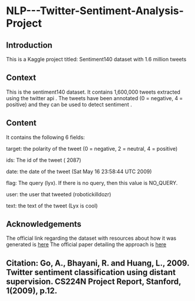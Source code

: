 # NLP---Twitter-Sentiment-Analysis-Project

## Introduction

This is a Kaggle project titled: Sentiment140 dataset with 1.6 million tweets

## Context
This is the sentiment140 dataset. It contains 1,600,000 tweets extracted using the twitter api . The tweets have been annotated (0 = negative, 4 = positive) and they can be used to detect sentiment .

## Content
It contains the following 6 fields:

target: the polarity of the tweet (0 = negative, 2 = neutral, 4 = positive)

ids: The id of the tweet ( 2087)

date: the date of the tweet (Sat May 16 23:58:44 UTC 2009)

flag: The query (lyx). If there is no query, then this value is NO_QUERY.

user: the user that tweeted (robotickilldozr)

text: the text of the tweet (Lyx is cool)

## Acknowledgements
The official link regarding the dataset with resources about how it was generated is [here](http://help.sentiment140.com/for-students)
The official paper detailing the approach is [here](https://www-cs.stanford.edu/people/alecmgo/papers/TwitterDistantSupervision09.pdf)

## Citation: Go, A., Bhayani, R. and Huang, L., 2009. Twitter sentiment classification using distant supervision. CS224N Project Report, Stanford, 1(2009), p.12.
